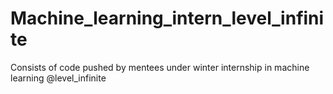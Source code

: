 # Machine_learning_intern_level_infinite
Consists of code pushed by mentees under winter internship in machine learning @level_infinite
